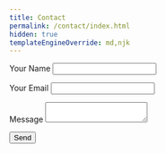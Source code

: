 ```yaml
---
title: Contact
permalink: /contact/index.html
hidden: true
templateEngineOverride: md,njk
---
```


<form name="contact" method="POST" data-netlify="true" class="[ o-stack ]">
  <p class="[ o-stack o-stack--s-1 ]">
    <label for="name">Your Name</label>
    <input id="name" type="text" name="name" required aria-required="true">
  </p>
  <p>
    <label>Your Email</label>
    <input type="email" name="email" required aria-required="true">
  </p>
  <p>
    <label for="message">Message</label>
    <textarea id="message" name="message" required aria-required="true"></textarea>
  </p>
  <p>
    <button type="submit">Send</button>
  </p>
</form>

